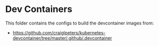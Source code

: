 # Dev Containers

This folder contains the configs to build the devcontainer images from:

- https://github.com/craiglpeters/kubernetes-devcontainer/tree/master/.github/.devcontainer